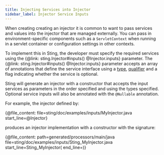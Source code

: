 ```yaml
---
title: Injecting Services into Injector
sidebar_label: Injector Service Inputs
---
```


When creating creating an injector it is common to want to pass services and values into the injector
that are managed externally. You can pass in environment-specific components such as a `ServletContext`
when running in a servlet container or configuration settings in other contexts.

To implement this in Sting, the developer must specify the required services using the
{@link: sting.Injector#inputs() @Injector.inputs} parameter. The {@link: sting.Injector#inputs() @Injector.inputs}
parameter accepts an array of annotations that define the service interface using a [type](typing.md),
[qualifier](naming.md) and a flag indicating whether the service is optional.

Sting will generate an injector with a constructor that accepts the input services as parameters in
the order specified and using the types specified. Optional service inputs will also be annotated
with the `@Nullable` annotation.

For example, the injector defined by:

{@file_content: file=sting/doc/examples/inputs/MyInjector.java start_line=@Injector}

produces an injector implementation with a constructor with the signature:

{@file_content: path=generated/processors/main/java file=sting/doc/examples/inputs/Sting_MyInjector.java start_line=Sting_MyInjector\( end_line=\)}
